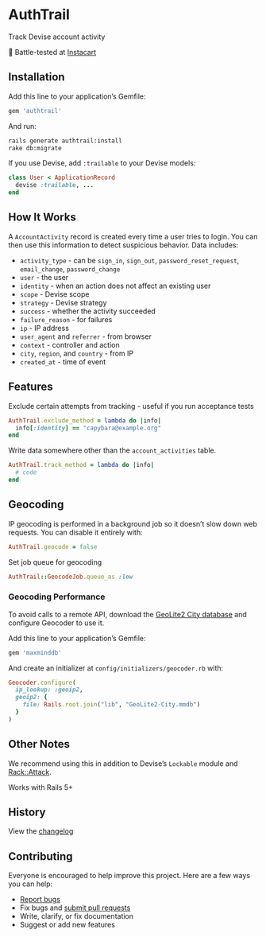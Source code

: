 # AuthTrail

Track Devise account activity

:tangerine: Battle-tested at [Instacart](https://www.instacart.com/opensource)

## Installation

Add this line to your application’s Gemfile:

```ruby
gem 'authtrail'
```

And run:

```sh
rails generate authtrail:install
rake db:migrate
```

If you use Devise, add `:trailable` to your Devise models:

```ruby
class User < ApplicationRecord
  devise :trailable, ...
end
```

## How It Works

A `AccountActivity` record is created every time a user tries to login. You can then use this information to detect suspicious behavior. Data includes:

- `activity_type` - can be `sign_in`, `sign_out`, `password_reset_request`, `email_change`, `password_change`
- `user` - the user
- `identity` - when an action does not affect an existing user
- `scope` - Devise scope
- `strategy` - Devise strategy
- `success` - whether the activity succeeded
- `failure_reason` - for failures
- `ip` - IP address
- `user_agent` and `referrer` - from browser
- `context` - controller and action
- `city`, `region`, and `country` - from IP
- `created_at` - time of event

## Features

Exclude certain attempts from tracking - useful if you run acceptance tests

```ruby
AuthTrail.exclude_method = lambda do |info|
  info[:identity] == "capybara@example.org"
end
```

Write data somewhere other than the `account_activities` table.

```ruby
AuthTrail.track_method = lambda do |info|
  # code
end
```

## Geocoding

IP geocoding is performed in a background job so it doesn’t slow down web requests. You can disable it entirely with:

```ruby
AuthTrail.geocode = false
```

Set job queue for geocoding

```ruby
AuthTrail::GeocodeJob.queue_as :low
```

### Geocoding Performance

To avoid calls to a remote API, download the [GeoLite2 City database](https://dev.maxmind.com/geoip/geoip2/geolite2/) and configure Geocoder to use it.

Add this line to your application’s Gemfile:

```ruby
gem 'maxminddb'
```

And create an initializer at `config/initializers/geocoder.rb` with:

```ruby
Geocoder.configure(
  ip_lookup: :geoip2,
  geoip2: {
    file: Rails.root.join("lib", "GeoLite2-City.mmdb")
  }
)
```

## Other Notes

We recommend using this in addition to Devise’s `Lockable` module and [Rack::Attack](https://github.com/kickstarter/rack-attack).

Works with Rails 5+

## History

View the [changelog](https://github.com/ankane/authtrail/blob/master/CHANGELOG.md)

## Contributing

Everyone is encouraged to help improve this project. Here are a few ways you can help:

- [Report bugs](https://github.com/ankane/authtrail/issues)
- Fix bugs and [submit pull requests](https://github.com/ankane/authtrail/pulls)
- Write, clarify, or fix documentation
- Suggest or add new features
